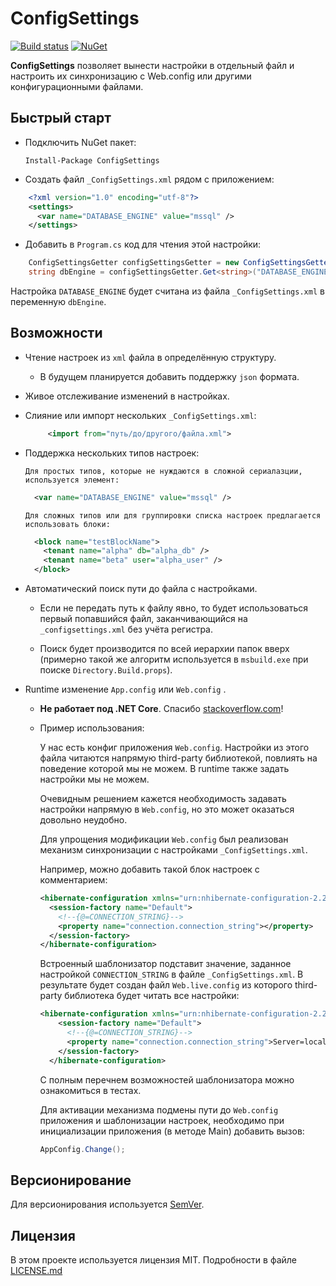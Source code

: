 # ConfigSettings

[![Build status](https://ci.appveyor.com/api/projects/status/rvtpa069lg82fshf/branch/master?svg=true)](https://ci.appveyor.com/project/hemnstill/configsettings/branch/master)
[![NuGet](https://img.shields.io/nuget/v/configsettings.svg)](https://www.nuget.org/packages/ConfigSettings)

**ConfigSettings** позволяет вынести настройки в отдельный файл и настроить их синхронизацию с Web.config или другими конфигурационными файлами.

## Быстрый старт 
* Подключить NuGet пакет:
 
   `Install-Package ConfigSettings`

* Создать файл `_ConfigSettings.xml` рядом с приложением: 
```xml
    <?xml version="1.0" encoding="utf-8"?>
    <settings>
      <var name="DATABASE_ENGINE" value="mssql" />
    </settings>
```

* Добавить в `Program.cs` код для чтения этой настройки:
```cs
    ConfigSettingsGetter configSettingsGetter = new ConfigSettingsGetter();  
    string dbEngine = configSettingsGetter.Get<string>("DATABASE_ENGINE");        
```      
    
Настройка `DATABASE_ENGINE` будет считана из файла `_ConfigSettings.xml` в переменную `dbEngine`.

## Возможности
* Чтение настроек из `xml` файла в определённую структуру. 
   * В будущем планируется добавить поддержку `json` формата.
* Живое отслеживание изменений в настройках.
* Слияние или импорт нескольких `_ConfigSettings.xml`:


  ```xml
       <import from="путь/до/другого/файла.xml">
  ``` 

* Поддержка нескольких типов настроек:
    
      Для простых типов, которые не нуждаются в сложной сериалазции, используется элемент:

     ```xml
       <var name="DATABASE_ENGINE" value="mssql" />
     ``` 

      Для сложных типов или для группировки списка настроек предлагается использовать блоки: 

     ```xml
       <block name="testBlockName">
         <tenant name="alpha" db="alpha_db" />
         <tenant name="beta" user="alpha_user" />
       </block>
     ```

* Автоматический поиск пути до файла с настройками. 

   * Если не передать путь к файлу явно, то будет использоваться первый попавшийся файл, заканчивающийся на `_configsettings.xml` без учёта регистра.
  
   * Поиск будет производится по всей иерархии папок вверх (примерно такой же алгоритм используется в `msbuild.exe` при поиске `Directory.Build.props`).

* Runtime изменение `App.config` или `Web.config` .
   
   * **Не работает под .NET Core**. Спасибо [stackoverflow.com](https://stackoverflow.com/questions/6150644/change-default-app-config-at-runtime)!
   
   * Пример использования:
  
      У нас есть конфиг приложения `Web.config`. Настройки из этого файла читаются напрямую third-party библиотекой, повлиять на поведение которой мы не можем. В runtime также задать настройки мы не можем. 
  
      Очевидным решением кажется необходимость задавать настройки напрямую в `Web.config`, но это может оказаться довольно неудобно. 
  
      Для упрощения модификации `Web.config` был реализован механизм синхронизации с настройками `_ConfigSettings.xml`.
  
      Например, можно добавить такой блок настроек с комментарием: 
     ```xml
     <hibernate-configuration xmlns="urn:nhibernate-configuration-2.2">
       <session-factory name="Default">
         <!--{@=CONNECTION_STRING}-->
         <property name="connection.connection_string"></property>
       </session-factory>
     </hibernate-configuration>
     ```
  
      Встроенный шаблонизатор подставит значение, заданное настройкой `CONNECTION_STRING` в файле `_ConfigSettings.xml`. В результате будет создан файл `Web.live.config` из которого third-party библиотека будет читать все настройки:
  
     ```xml
     <hibernate-configuration xmlns="urn:nhibernate-configuration-2.2">
         <session-factory name="Default">
           <!--{@=CONNECTION_STRING}-->
           <property name="connection.connection_string">Server=localhost;Database=db;User ID=postgres;Password=password</property>
         </session-factory>
       </hibernate-configuration>
     ``` 
  
      С полным перечнем возможностей шаблонизатора можно ознакомиться в тестах.
  
      Для активации механизма подмены пути до `Web.config` приложения и шаблонизации настроек, необходимо при инициализации приложения (в методе Main) добавить вызов:
     ```cs
     AppConfig.Change();
     ```

## Версионирование

Для версионирования используется [SemVer](http://semver.org/).  


## Лицензия

В этом проекте используется лицензия MIT.
Подробности в файле [LICENSE.md](LICENSE.md)
